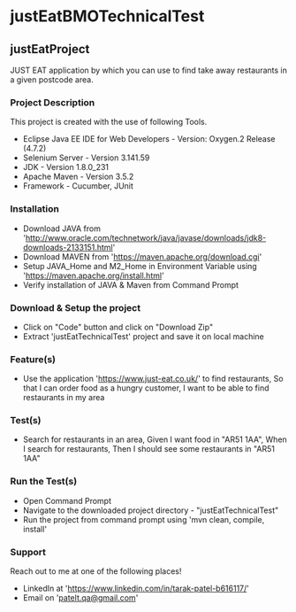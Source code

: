 # justEatBMOTechnicalTest

## justEatProject
JUST EAT application by which you can use to find take away restaurants in a given postcode area.

### Project Description
This project is created with the use of following Tools.

- Eclipse Java EE IDE for Web Developers - Version: Oxygen.2 Release (4.7.2)
- Selenium Server - Version 3.141.59
- JDK - Version 1.8.0_231
- Apache Maven - Version 3.5.2
- Framework - Cucumber, JUnit

### Installation
- Download JAVA from 'http://www.oracle.com/technetwork/java/javase/downloads/jdk8-downloads-2133151.html'
- Download MAVEN from 'https://maven.apache.org/download.cgi'
- Setup JAVA_Home and M2_Home in Environment Variable using 'https://maven.apache.org/install.html'
- Verify installation of JAVA & Maven from Command Prompt

### Download & Setup the project
- Click on "Code" button and click on "Download Zip"
- Extract 'justEatTechnicalTest' project and save it on local machine

### Feature(s)
- Use the application 'https://www.just-eat.co.uk/' to find restaurants, So that I can order food as a hungry customer, I want to be able to find restaurants in my area

### Test(s)
- Search for restaurants in an area, Given I want food in "AR51 1AA", When I search for restaurants, Then I should see some restaurants in "AR51 1AA"

### Run the Test(s)
- Open Command Prompt
- Navigate to the downloaded project directory - "justEatTechnicalTest"
- Run the project from command prompt using 'mvn clean, compile, install'

### Support
Reach out to me at one of the following places!

- LinkedIn at 'https://www.linkedin.com/in/tarak-patel-b616117/'
- Email on 'patelt.qa@gmail.com'

